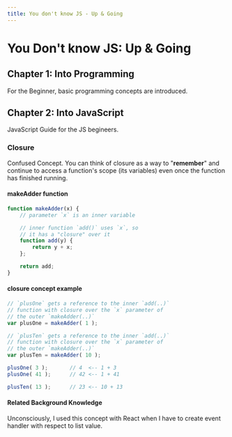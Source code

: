 ```yaml
---
title: You don't know JS - Up & Going
---
```

# You Don't know JS: Up & Going

## Chapter 1: Into Programming
For the Beginner, basic programming concepts are introduced.

## Chapter 2: Into JavaScript
JavaScript Guide for the JS begineers.

### Closure
Confused Concept. You can think of closure as a way to "**remember**" and continue to access a function's scope (its variables) even once the function has finished running.

#### makeAdder function
```javascript
function makeAdder(x) {
    // parameter `x` is an inner variable

    // inner function `add()` uses `x`, so
    // it has a "closure" over it
    function add(y) {
        return y + x;
    };

    return add;
}
```

#### closure concept example
```javascript
// `plusOne` gets a reference to the inner `add(..)`
// function with closure over the `x` parameter of
// the outer `makeAdder(..)`
var plusOne = makeAdder( 1 );

// `plusTen` gets a reference to the inner `add(..)`
// function with closure over the `x` parameter of
// the outer `makeAdder(..)`
var plusTen = makeAdder( 10 );

plusOne( 3 );       // 4  <-- 1 + 3
plusOne( 41 );      // 42 <-- 1 + 41

plusTen( 13 );      // 23 <-- 10 + 13
```

#### Related Background Knowledge
Unconsciously, I used this concept with React when I have to create event handler with respect to list value.
